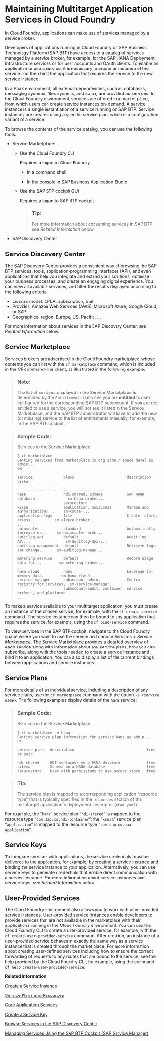 <!-- loio33e3c5926feb4098a32edcaa7290c3d1 -->

# Maintaining Multitarget Application Services in Cloud Foundry

In Cloud Foundry, applications can make use of services managed by a service broker.

Developers of applications running in Cloud Foundry on SAP Business Technology Platform \(SAP BTP\) have access to a catalog of services managed by a service broker, for example, for the SAP HANA Deployment Infrastructure services or for user accounts and OAuth clients. To enable an application to use a service, it is necessary to create an instance of the service and then bind the application that requires the service to the new service instance.

In a PaaS environment, all external dependencies, such as databases, messaging systems, files systems, and so on, are provided as services. In the Cloud Foundry environment, services are offered in a market place, from which users can create service instances on-demand. A service instance is a single instantiation of a service running on SAP BTP. Service instances are created using a specific service plan, which is a configuration variant of a service.

To browse the contents of the service catalog, you can use the following tools:

-   Service Marketplace:
    -   Use the Cloud Foundry CLI

        Requires a logon to Cloud Foundry

        -   In a command shell

        -   In the console in SAP Business Application Studio

    -   Use the SAP BTP cockpit GUI

        Requires a logon to SAP BTP cockpit

        > ### Tip:  
        > For more information about consuming services in SAP BTP see *Related Information* below.


-   SAP Discovery Center



<a name="loio33e3c5926feb4098a32edcaa7290c3d1__section_jjq_whw_gnb"/>

## Service Discovery Center

The SAP Discovery Center provides a convenient way of browsing the SAP BTP services, tools, application-programming interfaces \(API\), and even applications that help you integrate and extend your solutions, optimize your business processes, and create an engaging digital experience. You can view all available services, and filter the results displayed according to the following criteria:

-   License model: CPEA, subscription, trial
-   Provider: Amazon Web Services \(AWS\), Microsoft Azure, Google Cloud, or SAP
-   Geographical region: Europe, US, Pacific, ...

For more information about services in the SAP Discovery Center, see *Related Information* below.



<a name="loio33e3c5926feb4098a32edcaa7290c3d1__section_tw3_nzv_gnb"/>

## Service Marketplace

Services brokers are advertised in the Cloud Foundry marketplace, whose contents you can list with the `cf marketplace` command, which is included in the CF command-line client, as illustrated in the following example:

> ### Note:  
> The list of services displayed in the Service Marketplace is determined by the `Entitlements` \(services you are **entitled** to use\) configured for the corresponding SAP BTP subaccount. If you are not entitled to use a service, you will not see it listed in the Service Marketplace, and the SAP BTP administrator will have to add the new \(or missing\) service to the list of entitlements manually, for example, in the SAP BTP cockpit.

> ### Sample Code:  
> Services in the Service Marketplace
> 
> ```
> $ cf marketplace
> Getting services from marketplace in org acme / space devel as admin...
> OK
> 
> service              plans                        description                     broker
> -------------------------------------------------------------------------------------------------------
> hana                 hdi-shared, schema           SAP HANA database               sm-hana-broker...
>                      securestore
> xsuaa                application, apiaccess       Manage app authorizations...    sm-xsuaa-...
> application-logs     lite                         Create, store, access...        sm-sleeve-broker...
> ... 
> autoscaler           standard                     Automatically increase or...    sm-autoscaler-brok...
> auditlog-api         default                      Audit log API...                sm-auditlog-api-...
> auditlog-management  default                      Retrieve logs and change...     sm-auditlog-manage...
> ...
> metering-service     default                      Record usage data for...        sm-metering-broker...
> ...
> hana-cloud           hana                         Leverage in-memory data...      sm-hana-cloud-...
> service-manager      subaccount-admin,            Central registry for services,  sm-service-manager...
>                      subaccount-audit, container  service brokers, and platforms
> ...
> ```

To make a service available to your multitarget application, you must create an instance of the chosen service, for example, with the `cf create-service` command. The service instance can then be bound to any application that requires the service, for example, using the `cf bind-service` command.

To view services in the SAP BTP cockpit, navigate to the Cloud Foundry space where you want to use the service and choose *Services* \> *Service Marketplace*. The Service Marketplace provides a detailed overview of each service along with information about any service plans, how you can subscribe, along with the tools needed to create a service instance and bind it to an application. You can also display a list of the current bindings between applications and service instances.



<a name="loio33e3c5926feb4098a32edcaa7290c3d1__section_xr1_jzv_gnb"/>

## Service Plans

For more details of an individual service, including a description of any service plans, use the `cf marketplace` command with the option <code>-s <i class="varname">&lt;service name&gt;</i></code>. The following examples display details of the `hana` service:

> ### Sample Code:  
> Services in the Service Marketplace
> 
> ```
> $ cf marketplace -e hana
> Getting service plan information for service hana as admin...
> OK
> 
> service plan   description                                 free or paid
> 
> hdi-shared     HDI container on a HANA database            free
> schema         Schema on a HANA database                   free
> securestore    User with permissions to use secure store   free
> ```

> ### Tip:  
> The service plan is mapped to a corresponding application “resource type” that is typically specified in the `resources` section of the multitarget application's deployment descriptor \(`mtad.yaml`\).

For example, the “`hana`” service plan “`hdi-shared`” is mapped to the resource type “`com.sap.xs.hdi-container`”; the “`xsuaa`” service plan “`application`” is mapped to the resource type “`com.sap.xs.uaa-application`”.



<a name="loio33e3c5926feb4098a32edcaa7290c3d1__section_szh_2zv_gnb"/>

## Service Keys

To integrate services with applications, the service credentials must be delivered to the application, for example, by creating a service instance and binding the service instance to your application. Alternatively, you can use service keys to generate credentials that enable direct communication with a service instance. For more information about service instances and service keys, see *Related Information* below.



<a name="loio33e3c5926feb4098a32edcaa7290c3d1__section_esc_1zv_gnb"/>

## User-Provided Services

The Cloud Foundry environment also allows you to work with user-provided service instances. User-provided service instances enable developers to provide services that are not available in the marketplace with their applications running in the Cloud Foundry environment. You can use the Cloud Foundry CLI to create a user-provided service, for example, with the `cf create-user-provided-service` command. After creation, an instance of a user-provided service behaves in exactly the same way as a service instance that is created through the market place. For more information about creating user-defined services including how to ensure the correct forwarding of requests to any routes that are bound to the service, see the help provided by the Cloud Foundry CLI, for example, using the command `cf help create-user-provided-service`.

**Related Information**  


[Create a Service Instance](create-a-service-instance-355f3b1.md "Make a service instance available to applications.")

[Service Plans and Resources](service-plans-and-resources-0393ce3.md "A service plan is a particular type of service (for example, a database configuration) that is available for use.")

[Core Application Services](core-application-services-b0200e9.md "A selection of essential application services are available with the run-time platform.")

[Create a Service Key](create-a-service-key-26c3446.md "A service key generates credentials to that enable direct communication with a service instance.")

[Browse Services in the SAP Discovery Center](https://discovery-center.cloud.sap/viewServices)

[Managing Services Using the SAP BTP Cockpit \(SAP Service Manager\)](https://help.sap.com/docs/SERVICEMANAGEMENT/09cc82baadc542a688176dce601398de/cdce096d411242bcbfb9644d0860fd0f.html?version=Cloud)

